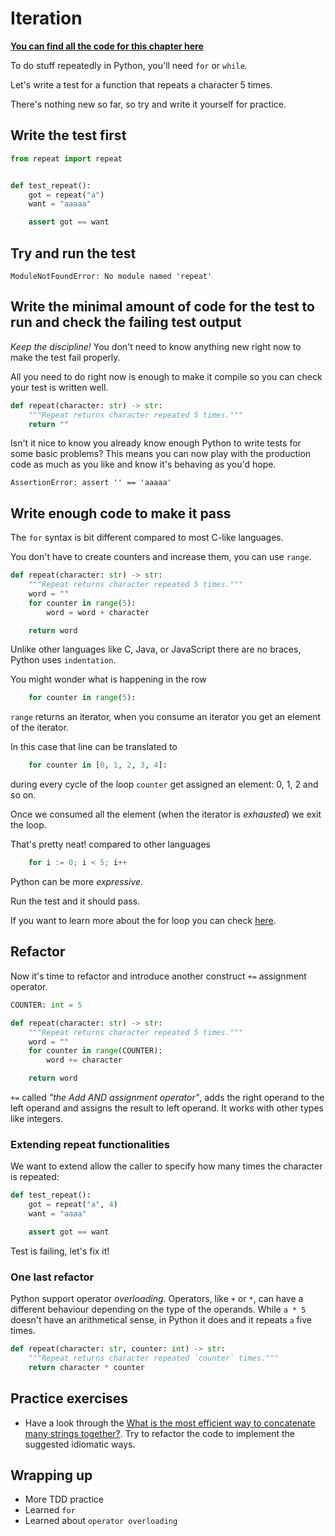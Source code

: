 # Iteration

**[You can find all the code for this chapter here](https://github.com/py-bootcamp/learn-python-with-tdd/tree/main/for)**

To do stuff repeatedly in Python, you'll need `for` or `while`.

Let's write a test for a function that repeats a character 5 times.

There's nothing new so far, so try and write it yourself for practice.

## Write the test first

```python
from repeat import repeat


def test_repeat():
    got = repeat("a")
    want = "aaaaa"

    assert got == want
```

## Try and run the test

`ModuleNotFoundError: No module named 'repeat'`

## Write the minimal amount of code for the test to run and check the failing test output

_Keep the discipline!_ You don't need to know anything new right now to make the test fail properly.

All you need to do right now is enough to make it compile so you can check your test is written well.

```python
def repeat(character: str) -> str:
    """Repeat returns character repeated 5 times."""
	return ""
```

Isn't it nice to know you already know enough Python to write tests for some basic problems? This means you can now play with the production code as much as you like and know it's behaving as you'd hope.

`AssertionError: assert '' == 'aaaaa'`

## Write enough code to make it pass

The `for` syntax is bit different compared to most C-like languages.

You don't have to create counters and increase them, you can use `range`.

```python
def repeat(character: str) -> str:
    """Repeat returns character repeated 5 times."""
    word = ""
    for counter in range(5):
        word = word + character

    return word
```

Unlike other languages like C, Java, or JavaScript there are no braces, Python uses `indentation`.

You might wonder what is happening in the row

```python
    for counter in range(5):
```

`range` returns an iterator, when you consume an iterator you get an element of the iterator.

In this case that line can be translated to

```python
    for counter in [0, 1, 2, 3, 4]:
```

during every cycle of the loop `counter` get assigned an element: 0, 1, 2 and so on.

Once we consumed all the element (when the iterator is _exhausted_) we exit the loop.

That's pretty neat! compared to other languages

```go
	for i := 0; i < 5; i++
```

Python can be more _expressive_.

Run the test and it should pass.

If you want to learn more about the for loop you can check [here](https://docs.python.org/3/reference/compound_stmts.html#the-for-statement).

## Refactor

Now it's time to refactor and introduce another construct `+=` assignment operator.

```python
COUNTER: int = 5

def repeat(character: str) -> str:
    """Repeat returns character repeated 5 times."""
    word = ""
    for counter in range(COUNTER):
        word += character

    return word
```

`+=` called _"the Add AND assignment operator"_, adds the right operand to the left operand and assigns the result to left operand. It works with other types like integers.

### Extending repeat functionalities

We want to extend allow the caller to specify how many times the character is repeated:

```python
def test_repeat():
    got = repeat("a", 4)
    want = "aaaa"

    assert got == want
```

Test is failing, let's fix it!


### One last refactor

Python support operator _overloading_. Operators, like `+` or `*`, can have a different behaviour depending on the type of the operands. While `a * 5` doesn't have an arithmetical sense, in Python it does and it repeats `a` five times.

```python
def repeat(character: str, counter: int) -> str:
    """Repeat returns character repeated `counter` times."""
    return character * counter
```

## Practice exercises

* Have a look through the [What is the most efficient way to concatenate many strings together?](https://docs.python.org/3/faq/programming.html#what-is-the-most-efficient-way-to-concatenate-many-strings-together). Try to refactor the code to implement the suggested idiomatic ways.

## Wrapping up

* More TDD practice
* Learned `for`
* Learned about `operator overloading`
